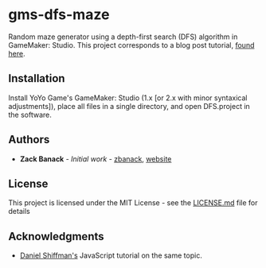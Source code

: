 # gms-dfs-maze
Random maze generator using a depth-first search (DFS) algorithm in GameMaker: Studio. This project corresponds to a blog post tutorial, [found here](https://zackbanack.com/blog/dfs).

## Installation

Install YoYo Game's GameMaker: Studio (1.x [or 2.x with minor syntaxical adjustments]), place all files in a single directory, and open DFS.project in the software.

## Authors

* **Zack Banack** - *Initial work* - [zbanack](https://github.com/zbanack), [website](https://zackbanack.com)

## License

This project is licensed under the MIT License - see the [LICENSE.md](LICENSE.md) file for details

## Acknowledgments

* [Daniel Shiffman's](https://www.youtube.com/watch?v=HyK_Q5rrcr4) JavaScript tutorial on the same topic.
